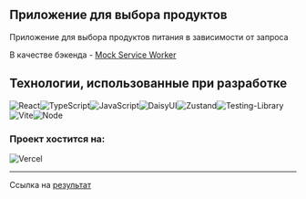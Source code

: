 ## Приложение для выбора продуктов

Приложение для выбора продуктов питания в зависимости от запроса

В качестве бэкенда - [Mock Service Worker](https://mswjs.io)

## Технологии, использованные при разработке

![React](https://img.shields.io/badge/React-20232A?style=for-the-badge&logo=react&logoColor=61DAFB)![TypeScript](https://img.shields.io/badge/TypeScript-007ACC?style=for-the-badge&logo=typescript&logoColor=white)![JavaScript](https://img.shields.io/badge/JavaScript-323330?style=for-the-badge&logo=javascript&logoColor=F7DF1E)![DaisyUI](https://img.shields.io/badge/daisyUI-1ad1a5?style=for-the-badge&logo=daisyui&logoColor=white)![Zustand](https://img.shields.io/badge/zustand-%2320232a.svg?style=for-the-badge&logo=react&logoColor=%2361DAFB)![Testing-Library](https://img.shields.io/badge/-TestingLibrary-%23E33332?style=for-the-badge&logo=testing-library&logoColor=white)![Vite](https://img.shields.io/badge/Vite-B73BFE?style=for-the-badge&logo=vite&logoColor=FFD62E)![Node](https://img.shields.io/badge/Node%20js-339933?style=for-the-badge&logo=nodedotjs&logoColor=white)

### Проект хостится на:

![Vercel](https://img.shields.io/badge/vercel-%23000000.svg?style=for-the-badge&logo=vercel&logoColor=white)

---

Ссылка на [результат](https://react-chat-pfc.vercel.app/)

